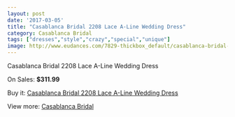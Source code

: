 ```yaml
---
layout: post
date: '2017-03-05'
title: "Casablanca Bridal 2208 Lace A-Line Wedding Dress"
category: Casablanca Bridal
tags: ["dresses","style","crazy","special","unique"]
image: http://www.eudances.com/7829-thickbox_default/casablanca-bridal-2208-lace-a-line-wedding-dress.jpg
---
```

Casablanca Bridal 2208 Lace A-Line Wedding Dress

On Sales: **$311.99**
<a href="https://www.eudances.com/en/casablanca-bridal/2760-casablanca-bridal-2208-lace-a-line-wedding-dress.html"><amp-img layout="responsive" width="600" height="600" src="//www.eudances.com/7829-thickbox_default/casablanca-bridal-2208-lace-a-line-wedding-dress.jpg" alt="Casablanca Bridal 2208 Lace A-Line Wedding Dress 0" /></a>
<a href="https://www.eudances.com/en/casablanca-bridal/2760-casablanca-bridal-2208-lace-a-line-wedding-dress.html"><amp-img layout="responsive" width="600" height="600" src="//www.eudances.com/7832-thickbox_default/casablanca-bridal-2208-lace-a-line-wedding-dress.jpg" alt="Casablanca Bridal 2208 Lace A-Line Wedding Dress 1" /></a>
<a href="https://www.eudances.com/en/casablanca-bridal/2760-casablanca-bridal-2208-lace-a-line-wedding-dress.html"><amp-img layout="responsive" width="600" height="600" src="//www.eudances.com/7831-thickbox_default/casablanca-bridal-2208-lace-a-line-wedding-dress.jpg" alt="Casablanca Bridal 2208 Lace A-Line Wedding Dress 2" /></a>
<a href="https://www.eudances.com/en/casablanca-bridal/2760-casablanca-bridal-2208-lace-a-line-wedding-dress.html"><amp-img layout="responsive" width="600" height="600" src="//www.eudances.com/7830-thickbox_default/casablanca-bridal-2208-lace-a-line-wedding-dress.jpg" alt="Casablanca Bridal 2208 Lace A-Line Wedding Dress 3" /></a>

Buy it: [Casablanca Bridal 2208 Lace A-Line Wedding Dress](https://www.eudances.com/en/casablanca-bridal/2760-casablanca-bridal-2208-lace-a-line-wedding-dress.html "Casablanca Bridal 2208 Lace A-Line Wedding Dress")

View more: [Casablanca Bridal](https://www.eudances.com/en/4-casablanca-bridal "Casablanca Bridal")